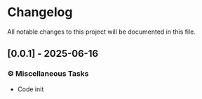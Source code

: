# Changelog

All notable changes to this project will be documented in this file.

## [0.0.1] - 2025-06-16

### ⚙️ Miscellaneous Tasks

- Code init

<!-- generated by git-cliff -->
